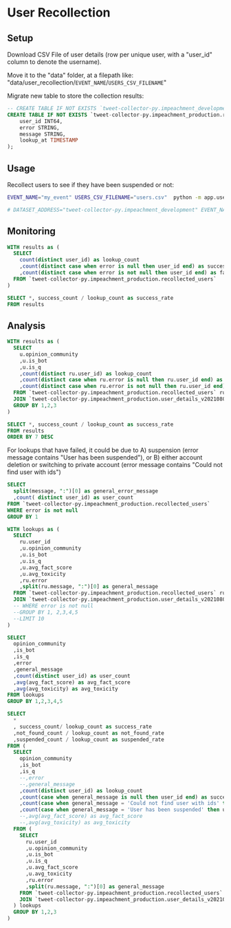 # User Recollection


## Setup

Download CSV File of user details (row per unique user, with a "user_id" column to denote the username).

Move it to the "data" folder, at a filepath like: "data/user_recollection/`EVENT_NAME`/`USERS_CSV_FILENAME`"


Migrate new table to store the collection results:

```sql
-- CREATE TABLE IF NOT EXISTS `tweet-collector-py.impeachment_development.recollected_users` (
CREATE TABLE IF NOT EXISTS `tweet-collector-py.impeachment_production.recollected_users` (
    user_id INT64,
    error STRING,
    message STRING,
    lookup_at TIMESTAMP
);
```

## Usage

Recollect users to see if they have been suspended or not:

```sh
EVENT_NAME="my_event" USERS_CSV_FILENAME="users.csv"  python -m app.user_recollection.job

# DATASET_ADDRESS="tweet-collector-py.impeachment_development" EVENT_NAME="impeachment_2020" LIMIT=1000 python -m app.user_recollection.job
```

## Monitoring

```sql
WITH results as (
  SELECT
    count(distinct user_id) as lookup_count
    ,count(distinct case when error is null then user_id end) as success_count
    ,count(distinct case when error is not null then user_id end) as failure_count
  FROM `tweet-collector-py.impeachment_production.recollected_users`
)

SELECT *, success_count / lookup_count as success_rate
FROM results
```

## Analysis

```sql
WITH results as (
  SELECT 
    u.opinion_community
    ,u.is_bot
    ,u.is_q
    ,count(distinct ru.user_id) as lookup_count
    ,count(distinct case when ru.error is null then ru.user_id end) as success_count
    ,count(distinct case when ru.error is not null then ru.user_id end) as failure_count
  FROM `tweet-collector-py.impeachment_production.recollected_users` ru
  JOIN `tweet-collector-py.impeachment_production.user_details_v20210806_slim` u ON u.user_id = ru.user_id
  GROUP BY 1,2,3
)

SELECT *, success_count / lookup_count as success_rate
FROM results
ORDER BY 7 DESC
```

For lookups that have failed, it could be due to A) suspension (error message contains "User has been suspended"), or B) either account deletion or switching to private account (error message contains "Could not find user with ids")


```sql
SELECT 
  split(message, ":")[0] as general_error_message
  ,count( distinct user_id) as user_count
FROM `tweet-collector-py.impeachment_production.recollected_users`
WHERE error is not null
GROUP BY 1 
```

```sql
WITH lookups as (
  SELECT 
    ru.user_id
    ,u.opinion_community
    ,u.is_bot
    ,u.is_q
    ,u.avg_fact_score
    ,u.avg_toxicity
    ,ru.error
    ,split(ru.message, ":")[0] as general_message 
  FROM `tweet-collector-py.impeachment_production.recollected_users` ru
  JOIN `tweet-collector-py.impeachment_production.user_details_v20210806_slim` u ON u.user_id = ru.user_id
  -- WHERE error is not null
  --GROUP BY 1, 2,3,4,5
  --LIMIT 10
)

SELECT 
  opinion_community
  ,is_bot
  ,is_q
  ,error
  ,general_message
  ,count(distinct user_id) as user_count
  ,avg(avg_fact_score) as avg_fact_score
  ,avg(avg_toxicity) as avg_toxicity
FROM lookups
GROUP BY 1,2,3,4,5
```

```sql
SELECT 
  *
  , success_count/ lookup_count as success_rate
  ,not_found_count / lookup_count as not_found_rate
  ,suspended_count / lookup_count as suspended_rate
FROM (
  SELECT 
    opinion_community
    ,is_bot
    ,is_q
    --,error
    --,general_message
    ,count(distinct user_id) as lookup_count
    ,count(case when general_message is null then user_id end) as success_count
    ,count(case when general_message = 'Could not find user with ids' then user_id end) as not_found_count
    ,count(case when general_message = 'User has been suspended' then user_id end) as suspended_count
    --,avg(avg_fact_score) as avg_fact_score
    --,avg(avg_toxicity) as avg_toxicity
  FROM (
    SELECT 
      ru.user_id
      ,u.opinion_community
      ,u.is_bot
      ,u.is_q
      ,u.avg_fact_score
      ,u.avg_toxicity
      ,ru.error
      ,split(ru.message, ":")[0] as general_message 
    FROM `tweet-collector-py.impeachment_production.recollected_users` ru
    JOIN `tweet-collector-py.impeachment_production.user_details_v20210806_slim` u ON u.user_id = ru.user_id
  ) lookups
  GROUP BY 1,2,3
)
```



